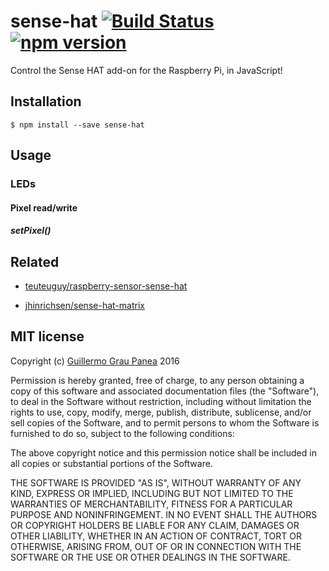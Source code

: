 # sense-hat [![Build Status](https://travis-ci.org/guigrpa/sense-hat.svg)](https://travis-ci.org/guigrpa/sense-hat) [![npm version](https://img.shields.io/npm/v/sense-hat.svg)](https://www.npmjs.com/package/sense-hat) 

Control the Sense HAT add-on for the Raspberry Pi, in JavaScript!


## Installation

```
$ npm install --save sense-hat
```


## Usage

### LEDs

#### Pixel read/write

##### setPixel()


## Related

* [teuteuguy/raspberry-sensor-sense-hat](https://github.com/teuteuguy/raspberry-sensor-sense-hat)

* [jhinrichsen/sense-hat-matrix](https://github.com/jhinrichsen/sense-hat-matrix)


## MIT license

Copyright (c) [Guillermo Grau Panea](https://github.com/guigrpa) 2016

Permission is hereby granted, free of charge, to any person obtaining a copy
of this software and associated documentation files (the "Software"), to deal
in the Software without restriction, including without limitation the rights
to use, copy, modify, merge, publish, distribute, sublicense, and/or sell
copies of the Software, and to permit persons to whom the Software is
furnished to do so, subject to the following conditions:

The above copyright notice and this permission notice shall be included in all
copies or substantial portions of the Software.

THE SOFTWARE IS PROVIDED "AS IS", WITHOUT WARRANTY OF ANY KIND, EXPRESS OR
IMPLIED, INCLUDING BUT NOT LIMITED TO THE WARRANTIES OF MERCHANTABILITY,
FITNESS FOR A PARTICULAR PURPOSE AND NONINFRINGEMENT. IN NO EVENT SHALL THE
AUTHORS OR COPYRIGHT HOLDERS BE LIABLE FOR ANY CLAIM, DAMAGES OR OTHER
LIABILITY, WHETHER IN AN ACTION OF CONTRACT, TORT OR OTHERWISE, ARISING FROM,
OUT OF OR IN CONNECTION WITH THE SOFTWARE OR THE USE OR OTHER DEALINGS IN THE
SOFTWARE.
